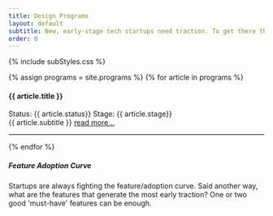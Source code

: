 ```yaml
---
title: Design Programs
layout: default
subtitle: New, early-stage tech startups need traction. To get there they need a special type of design partner, someone who has pressing needs, and needs a solution ASAP.
order: 0
---
```


{% include subStyles.css %}

{% assign programs = site.programs %}
{% for article in programs %}
  <div class="row">
    <div class="col-6">
      <h4>
        {{ article.title }}
      </h4>
      <span class="badge bg-success">Status: {{ article.status}}</span>
      <span class="badge bg-success">Stage: {{ article.stage}}</span>
    </div>
    <div class="col-6">
      {{ article.subtitle }}
      <a href="{{ article.url }}">read more...</a>
    </div>
  </div>
  <hr>
{% endfor %}

<div class="mt-5 mb-5 tech-note">
    <h5>
       Feature Adoption Curve
    </h5>
    <p>
        Startups are always fighting the feature/adoption curve. Said another
        way, what are the features that generate the most early traction? One
        or two good 'must-have' features can be enough.
    </p>
</div>

<style>
 hr { border: 1px solid #DFDFDF; }
</style>